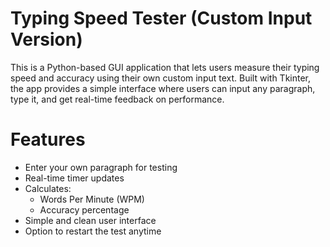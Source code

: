 # Typing Speed Tester (Custom Input Version)

This is a Python-based GUI application that lets users measure their typing speed and accuracy using their own custom input text. Built with Tkinter, the app provides a simple interface where users can input any paragraph, type it, and get real-time feedback on performance.



# Features

- Enter your own paragraph for testing
- Real-time timer updates
- Calculates:
  - Words Per Minute (WPM)
  - Accuracy percentage
- Simple and clean user interface
- Option to restart the test anytime
